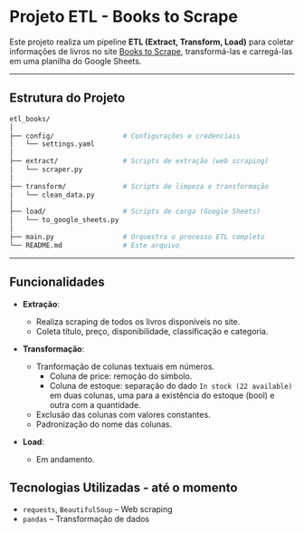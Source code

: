 # Projeto ETL - Books to Scrape

Este projeto realiza um pipeline **ETL (Extract, Transform, Load)** para coletar informações de livros no site [Books to Scrape](https://books.toscrape.com), transformá-las e carregá-las em uma planilha do Google Sheets.

---

## Estrutura do Projeto

```bash
etl_books/
│
├── config/                 # Configurações e credenciais
│   └── settings.yaml
│
├── extract/                # Scripts de extração (web scraping)
│   └── scraper.py
│
├── transform/              # Scripts de limpeza e transformação
│   └── clean_data.py
│
├── load/                   # Scripts de carga (Google Sheets)
│   └── to_google_sheets.py
│
├── main.py                 # Orquestra o processo ETL completo
└── README.md               # Este arquivo
```

---

## Funcionalidades

* **Extração**:

  * Realiza scraping de todos os livros disponíveis no site.
  * Coleta título, preço, disponibilidade, classificação e categoria.

* **Transformação**:

  * Tranformação de colunas textuais em números.
      * Coluna de price: remoção do símbolo.
      * Coluna de estoque: separação do dado `In stock (22 available)` em duas colunas, uma para a existência do estoque (bool) e outra com a quantidade.
  * Exclusão das colunas com valores constantes.
  * Padronização do nome das colunas.

* **Load**:

  * Em andamento.

## Tecnologias Utilizadas - até o momento

* `requests`, `BeautifulSoup` – Web scraping
* `pandas` – Transformação de dados
